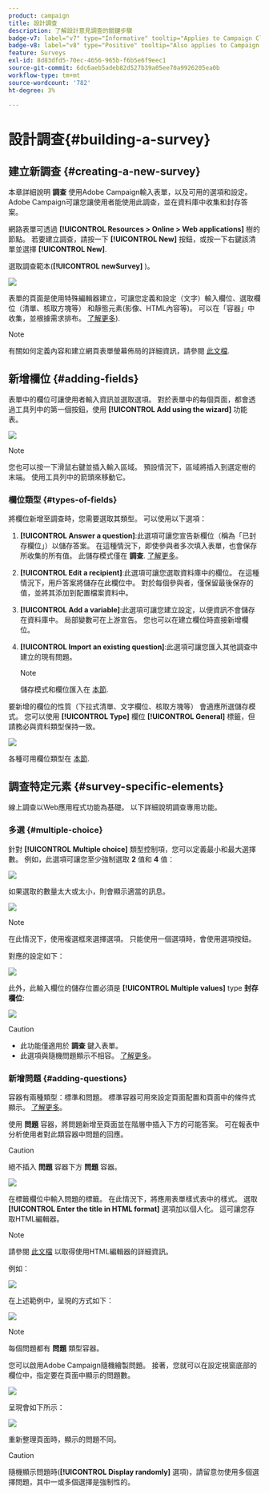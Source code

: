 ```yaml
---
product: campaign
title: 設計調查
description: 了解設計意見調查的關鍵步驟
badge-v7: label="v7" type="Informative" tooltip="Applies to Campaign Classic v7"
badge-v8: label="v8" type="Positive" tooltip="Also applies to Campaign v8"
feature: Surveys
exl-id: 8d83dfd5-70ec-4656-965b-f6b5e6f9eec1
source-git-commit: 6dc6aeb5adeb82d527b39a05ee70a9926205ea0b
workflow-type: tm+mt
source-wordcount: '782'
ht-degree: 3%

---
```


# 設計調查{#building-a-survey}



## 建立新調查 {#creating-a-new-survey}

本章詳細說明 **調查** 使用Adobe Campaign輸入表單，以及可用的選項和設定。 Adobe Campaign可讓您讓使用者能使用此調查，並在資料庫中收集和封存答案。

網路表單可透過 **[!UICONTROL Resources > Online > Web applications]** 樹的節點。 若要建立調查，請按一下 **[!UICONTROL New]** 按鈕，或按一下右鍵該清單並選擇 **[!UICONTROL New]**.

選取調查範本(**[!UICONTROL newSurvey]** )。

![](assets/s_ncs_admin_survey_select_template.png)

表單的頁面是使用特殊編輯器建立，可讓您定義和設定（文字）輸入欄位、選取欄位（清單、核取方塊等） 和靜態元素(影像、HTML內容等)。 可以在「容器」中收集，並根據需求排布。 [了解更多](#adding-questions)).

>[!NOTE]
>
>有關如何定義內容和建立網頁表單螢幕佈局的詳細資訊，請參閱 [此文檔](../../web/using/about-web-forms.md).

## 新增欄位 {#adding-fields}

表單中的欄位可讓使用者輸入資訊並選取選項。 對於表單中的每個頁面，都會透過工具列中的第一個按鈕，使用 **[!UICONTROL Add using the wizard]** 功能表。

![](assets/s_ncs_admin_survey_add_field_menu.png)

>[!NOTE]
>
>您也可以按一下滑鼠右鍵並插入輸入區域。 預設情況下，區域將插入到選定樹的末端。 使用工具列中的箭頭來移動它。

### 欄位類型 {#types-of-fields}

將欄位新增至調查時，您需要選取其類型。 可以使用以下選項：

1. **[!UICONTROL Answer a question]**:此選項可讓您宣告新欄位（稱為「已封存欄位」）以儲存答案。 在這種情況下，即使參與者多次填入表單，也會保存所收集的所有值。 此儲存模式僅在 **調查**. [了解更多](../../surveys/using/managing-answers.md#storing-collected-answers)。
1. **[!UICONTROL Edit a recipient]**:此選項可讓您選取資料庫中的欄位。 在這種情況下，用戶答案將儲存在此欄位中。 對於每個參與者，僅保留最後保存的值，並將其添加到配置檔案資料中。
1. **[!UICONTROL Add a variable]**:此選項可讓您建立設定，以便資訊不會儲存在資料庫中。 局部變數可在上游宣告。 您也可以在建立欄位時直接新增欄位。
1. **[!UICONTROL Import an existing question]**:此選項可讓您匯入其他調查中建立的現有問題。

   >[!NOTE]
   >
   >儲存模式和欄位匯入在 [本節](../../surveys/using/managing-answers.md#storing-collected-answers).

要新增的欄位的性質（下拉式清單、文字欄位、核取方塊等） 會適應所選儲存模式。 您可以使用 **[!UICONTROL Type]** 欄位 **[!UICONTROL General]** 標籤，但請務必與資料類型保持一致。

![](assets/s_ncs_admin_survey_change_type.png)

各種可用欄位類型在 [本節](../../web/using/about-web-forms.md).

## 調查特定元素 {#survey-specific-elements}

線上調查以Web應用程式功能為基礎。 以下詳細說明調查專用功能。

### 多選 {#multiple-choice}

針對 **[!UICONTROL Multiple choice]** 類型控制項，您可以定義最小和最大選擇數。 例如，此選項可讓您至少強制選取 **2** 值和 **4** 值：

![](assets/s_ncs_admin_survey_multichoice_ex1.png)

如果選取的數量太大或太小，則會顯示適當的訊息。

![](assets/s_ncs_admin_survey_multichoice_ex2.png)

>[!NOTE]
>
>在此情況下，使用複選框來選擇選項。 只能使用一個選項時，會使用選項按鈕。

對應的設定如下：

![](assets/s_ncs_admin_survey_multichoice_ex3.png)

此外，此輸入欄位的儲存位置必須是 **[!UICONTROL Multiple values]** type **封存欄位**:

![](assets/s_ncs_admin_survey_multiple_values_field.png)

>[!CAUTION]
>
>* 此功能僅適用於 **調查** 鍵入表單。
>* 此選項與隨機問題顯示不相容。 [了解更多](#adding-questions)。


### 新增問題 {#adding-questions}

容器有兩種類型：標準和問題。 標準容器可用來設定頁面配置和頁面中的條件式顯示。 [了解更多](../../web/using/about-web-forms.md)。

使用 **問題** 容器，將問題新增至頁面並在階層中插入下方的可能答案。 可在報表中分析使用者對此類容器中問題的回應。

>[!CAUTION]
>
>絕不插入 **問題** 容器下方 **問題** 容器。

![](assets/s_ncs_admin_question_label.png)

在標籤欄位中輸入問題的標籤。 在此情況下，將應用表單樣式表中的樣式。 選取 **[!UICONTROL Enter the title in HTML format]** 選項加以個人化。 這可讓您存取HTML編輯器。

>[!NOTE]
>
>請參閱 [此文檔](../../web/using/about-web-forms.md) 以取得使用HTML編輯器的詳細資訊。

例如：

![](assets/s_ncs_admin_survey_containers_qu_arbo.png)

在上述範例中，呈現的方式如下：

![](assets/s_ncs_admin_survey_containers_qu_ex.png)

>[!NOTE]
>
>每個問題都有 **問題** 類型容器。

您可以啟用Adobe Campaign隨機繪製問題。 接著，您就可以在設定視窗底部的欄位中，指定要在頁面中顯示的問題數。

![](assets/s_ncs_admin_survey_containers_qu_display.png)

呈現會如下所示：

![](assets/s_ncs_admin_survey_containers_qu_display_rendering.png)

重新整理頁面時，顯示的問題不同。

>[!CAUTION]
>
>隨機顯示問題時(**[!UICONTROL Display randomly]** 選項)，請留意勿使用多個選擇問題，其中一或多個選擇是強制性的。
